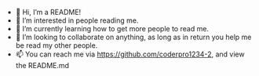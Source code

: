 - 👋 Hi, I’m a README!
- 👀 I’m interested in people reading me.
- 🌱 I’m currently learning how to get more people to read me.
- 💞️ I’m looking to collaborate on anything, as long as in return you help me be read my other people.
- 📫 You can reach me via https://github.com/coderpro1234-2, and view the README.md

<!-- Hehe, Funny -->
